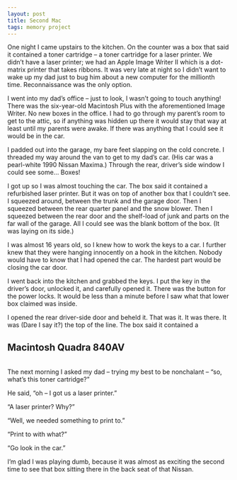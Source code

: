 ```yaml
---
layout: post
title: Second Mac
tags: memory project
---
```


One night I came upstairs to the kitchen. On the counter was a box that said it contained a toner cartridge – a toner cartridge for a laser printer. We didn’t have a laser printer; we had an Apple Image Writer II which is a dot-matrix printer that takes ribbons. It was very late at night so I didn’t want to wake up my dad just to bug him about a new computer for the millionth time. Reconnaissance was the only option.

I went into my dad’s office – just to look, I wasn’t going to touch anything! There was the six-year-old Macintosh Plus with the aforementioned Image Writer. No new boxes in the office. I had to go through my parent’s room to get to the attic, so if anything was hidden up there it would stay that way at least until my parents were awake. If there was anything that I could see it would be in the car.

I padded out into the garage, my bare feet slapping on the cold concrete. I threaded my way around the van to get to my dad’s car. (His car was a pearl-white 1990 Nissan Maxima.) Through the rear, driver’s side window I could see some… Boxes!

I got up so I was almost touching the car. The box said it contained a refurbished laser printer. But it was on top of another box that I couldn’t see. I squeezed around, between the trunk and the garage door. Then I squeezed between the rear quarter panel and the snow blower. Then I squeezed between the rear door and the shelf-load of junk and parts on the far wall of the garage. All I could see was the blank bottom of the box. (It was laying on its side.)

I was almost 16 years old, so I knew how to work the keys to a car. I further knew that they were hanging innocently on a hook in the kitchen. Nobody would have to know that I had opened the car. The hardest part would be closing the car door.

I went back into the kitchen and grabbed the keys. I put the key in the driver’s door, unlocked it, and carefully opened it. There was the button for the power locks. It would be less than a minute before I saw what that lower box claimed was inside.

I opened the rear driver-side door and beheld it. That was it. It was there. It was (Dare I say it?) the top of the line. The box said it contained a

<h2 class="vintage-apple">Macintosh Quadra 840AV</h2>
<br />
The next morning I asked my dad – trying my best to be nonchalant – “so, what’s this toner cartridge?”

He said, “oh – I got us a laser printer.”

“A laser printer? Why?”

“Well, we needed something to print to.”

“Print to with what?”

“Go look in the car.”

I’m glad I was playing dumb, because it was almost as exciting the second time to see that box sitting there in the back seat of that Nissan.

